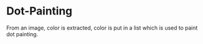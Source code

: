 # Dot-Painting
From an image, color is extracted, color is put in a list which is used to paint dot painting.
